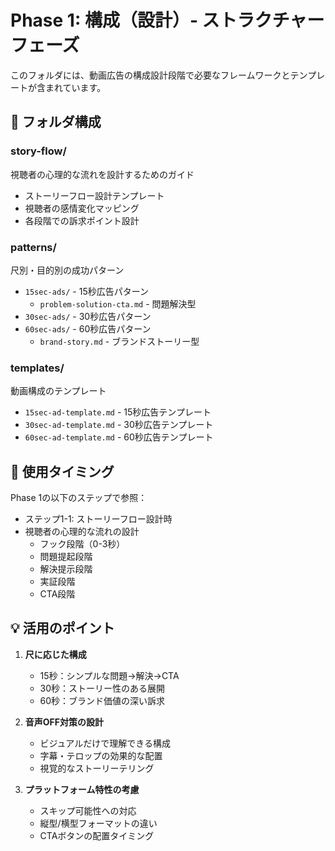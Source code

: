# Phase 1: 構成（設計）- ストラクチャーフェーズ

このフォルダには、動画広告の構成設計段階で必要なフレームワークとテンプレートが含まれています。

## 📁 フォルダ構成

### story-flow/
視聴者の心理的な流れを設計するためのガイド
- ストーリーフロー設計テンプレート
- 視聴者の感情変化マッピング
- 各段階での訴求ポイント設計

### patterns/
尺別・目的別の成功パターン
- `15sec-ads/` - 15秒広告パターン
  - `problem-solution-cta.md` - 問題解決型
- `30sec-ads/` - 30秒広告パターン
- `60sec-ads/` - 60秒広告パターン
  - `brand-story.md` - ブランドストーリー型

### templates/
動画構成のテンプレート
- `15sec-ad-template.md` - 15秒広告テンプレート
- `30sec-ad-template.md` - 30秒広告テンプレート
- `60sec-ad-template.md` - 60秒広告テンプレート

## 🎯 使用タイミング

Phase 1の以下のステップで参照：
- ステップ1-1: ストーリーフロー設計時
- 視聴者の心理的な流れの設計
  - フック段階（0-3秒）
  - 問題提起段階
  - 解決提示段階
  - 実証段階
  - CTA段階

## 💡 活用のポイント

1. **尺に応じた構成**
   - 15秒：シンプルな問題→解決→CTA
   - 30秒：ストーリー性のある展開
   - 60秒：ブランド価値の深い訴求

2. **音声OFF対策の設計**
   - ビジュアルだけで理解できる構成
   - 字幕・テロップの効果的な配置
   - 視覚的なストーリーテリング

3. **プラットフォーム特性の考慮**
   - スキップ可能性への対応
   - 縦型/横型フォーマットの違い
   - CTAボタンの配置タイミング